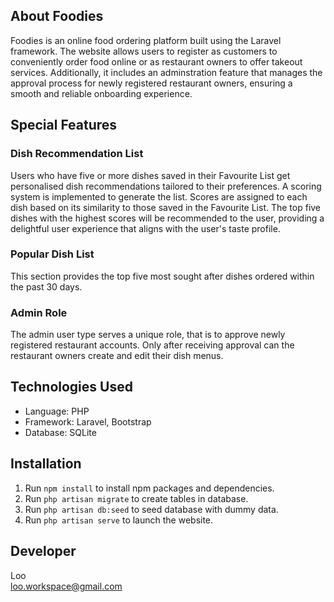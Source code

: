 ## About Foodies

Foodies is an online food ordering platform built using the Laravel framework. The website allows users to register as customers to conveniently order food online or as restaurant owners to offer takeout services. Additionally, it includes an adminstration feature that manages the approval process for newly registered restaurant owners, ensuring a smooth and reliable onboarding experience.

## Special Features

### Dish Recommendation List
Users who have five or more dishes saved in their Favourite List get personalised dish recommendations tailored to their preferences. A scoring system is implemented to generate the list. Scores are assigned to each dish based on its similarity to those saved in the Favourite List. The top five dishes with the highest scores will be recommended to the user, providing a delightful user experience that aligns with the user's taste profile.

### Popular Dish List
This section provides the top five most sought after dishes ordered within the past 30 days.

### Admin Role
The admin user type serves a unique role, that is to approve newly registered restaurant accounts. Only after receiving approval can the restaurant owners create and edit their dish menus.

## Technologies Used
- Language: PHP
- Framework: Laravel, Bootstrap
- Database: SQLite

## Installation
1. Run `npm install` to install npm packages and dependencies.
2. Run `php artisan migrate` to create tables in database.
3. Run `php artisan db:seed` to seed database with dummy data.
4. Run `php artisan serve` to launch the website.

## Developer
Loo<br>
loo.workspace@gmail.com